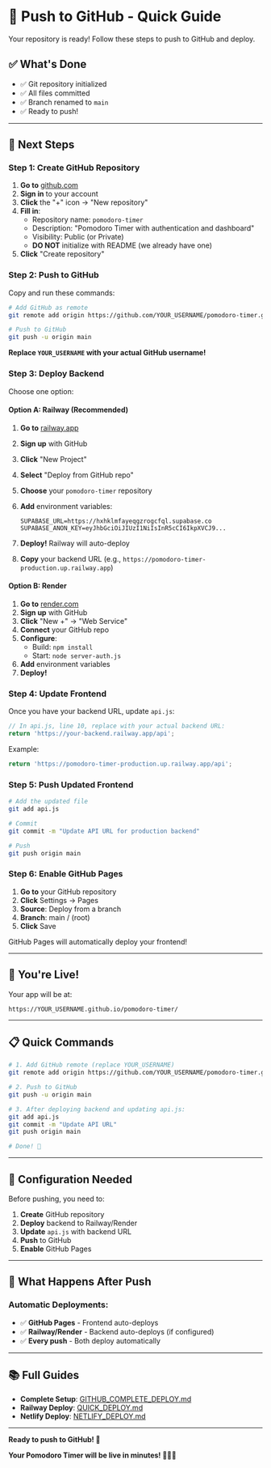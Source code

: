 # 🚀 Push to GitHub - Quick Guide

Your repository is ready! Follow these steps to push to GitHub and deploy.

## ✅ What's Done

- ✅ Git repository initialized
- ✅ All files committed
- ✅ Branch renamed to `main`
- ✅ Ready to push!

---

## 🚀 Next Steps

### Step 1: Create GitHub Repository

1. **Go to** [github.com](https://github.com)
2. **Sign in** to your account
3. **Click** the "+" icon → "New repository"
4. **Fill in**:
   - Repository name: `pomodoro-timer`
   - Description: "Pomodoro Timer with authentication and dashboard"
   - Visibility: Public (or Private)
   - **DO NOT** initialize with README (we already have one)
5. **Click** "Create repository"

### Step 2: Push to GitHub

Copy and run these commands:

```bash
# Add GitHub as remote
git remote add origin https://github.com/YOUR_USERNAME/pomodoro-timer.git

# Push to GitHub
git push -u origin main
```

**Replace `YOUR_USERNAME` with your actual GitHub username!**

### Step 3: Deploy Backend

Choose one option:

#### Option A: Railway (Recommended)

1. **Go to** [railway.app](https://railway.app)
2. **Sign up** with GitHub
3. **Click** "New Project"
4. **Select** "Deploy from GitHub repo"
5. **Choose** your `pomodoro-timer` repository
6. **Add** environment variables:
   ```
   SUPABASE_URL=https://hxhklmfayeqgzrogcfql.supabase.co
   SUPABASE_ANON_KEY=eyJhbGciOiJIUzI1NiIsInR5cCI6IkpXVCJ9...
   ```
7. **Deploy!** Railway will auto-deploy

8. **Copy** your backend URL (e.g., `https://pomodoro-timer-production.up.railway.app`)

#### Option B: Render

1. **Go to** [render.com](https://render.com)
2. **Sign up** with GitHub
3. **Click** "New +" → "Web Service"
4. **Connect** your GitHub repo
5. **Configure**:
   - Build: `npm install`
   - Start: `node server-auth.js`
6. **Add** environment variables
7. **Deploy!**

### Step 4: Update Frontend

Once you have your backend URL, update `api.js`:

```javascript
// In api.js, line 10, replace with your actual backend URL:
return 'https://your-backend.railway.app/api';
```

Example:

```javascript
return 'https://pomodoro-timer-production.up.railway.app/api';
```

### Step 5: Push Updated Frontend

```bash
# Add the updated file
git add api.js

# Commit
git commit -m "Update API URL for production backend"

# Push
git push origin main
```

### Step 6: Enable GitHub Pages

1. **Go to** your GitHub repository
2. **Click** Settings → Pages
3. **Source**: Deploy from a branch
4. **Branch**: main / (root)
5. **Click** Save

GitHub Pages will automatically deploy your frontend!

---

## 🎉 You're Live!

Your app will be at:

```
https://YOUR_USERNAME.github.io/pomodoro-timer/
```

---

## 📋 Quick Commands

```bash
# 1. Add GitHub remote (replace YOUR_USERNAME)
git remote add origin https://github.com/YOUR_USERNAME/pomodoro-timer.git

# 2. Push to GitHub
git push -u origin main

# 3. After deploying backend and updating api.js:
git add api.js
git commit -m "Update API URL"
git push origin main

# Done! 🎉
```

---

## 🔧 Configuration Needed

Before pushing, you need to:

1. **Create** GitHub repository
2. **Deploy** backend to Railway/Render
3. **Update** `api.js` with backend URL
4. **Push** to GitHub
5. **Enable** GitHub Pages

---

## 🎯 What Happens After Push

### Automatic Deployments:

- ✅ **GitHub Pages** - Frontend auto-deploys
- ✅ **Railway/Render** - Backend auto-deploys (if configured)
- ✅ **Every push** - Both deploy automatically

---

## 📚 Full Guides

- **Complete Setup**: [GITHUB_COMPLETE_DEPLOY.md](GITHUB_COMPLETE_DEPLOY.md)
- **Railway Deploy**: [QUICK_DEPLOY.md](QUICK_DEPLOY.md)
- **Netlify Deploy**: [NETLIFY_DEPLOY.md](NETLIFY_DEPLOY.md)

---

**Ready to push to GitHub! 🚀**

**Your Pomodoro Timer will be live in minutes! 🎉🍅✨**
